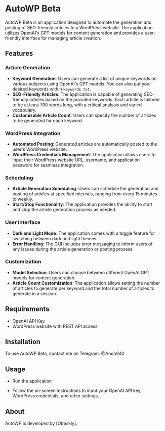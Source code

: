 # AutoWP Beta

AutoWP Beta is an application designed to automate the generation and posting of SEO-friendly articles to a WordPress website. The application utilizes OpenAI's GPT models for content generation and provides a user-friendly interface for managing article creation.

## Features

### Article Generation

- **Keyword Generation**: Users can generate a list of unique keywords on various subjects using OpenAI's GPT models. You can also put your desired keywords within `keywords.txt`.
- **SEO-Friendly Articles**: The application is capable of generating SEO-friendly articles based on the provided keywords. Each article is tailored to be at least 700 words long, with a critical analysis and varied vocabulary.
- **Customizable Article Count**: Users can specify the number of articles to be generated for each keyword.

### WordPress Integration

- **Automated Posting**: Generated articles are automatically posted to the user's WordPress website.
- **WordPress Credentials Management**: The application allows users to input their WordPress website URL, username, and application password for seamless integration.

### Scheduling

- **Article Generation Scheduling**: Users can schedule the generation and posting of articles at specified intervals, ranging from every 15 minutes to weekly.
- **Start/Stop Functionality**: The application provides the ability to start and stop the article generation process as needed.

### User Interface

- **Dark and Light Mode**: The application comes with a toggle feature for switching between dark and light themes.
- **Error Handling**: The GUI includes error messaging to inform users of any issues during the article generation or posting process.

### Customization

- **Model Selection**: Users can choose between different OpenAI GPT models for content generation.
- **Article Count Customization**: The application allows setting the number of articles to generate per keyword and the total number of articles to generate in a session.

## Requirements

- OpenAI API Key
- WordPress website with REST API access

## Installation

To use AutoWP Beta, contact me on Telegram: @Anon040

## Usage

- Run the application

- Follow the on-screen instructions to input your OpenAI API key, WordPress credentials, and other settings.

## About

AutoWP is developed by [Obaskly].
